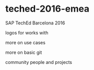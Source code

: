 # teched-2016-emea
SAP TechEd Barcelona 2016

logos for works with

more on use cases

more on basic git

community people and projects
